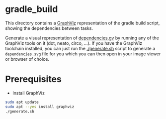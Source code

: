 # gradle_build

This directory contains a [GraphViz](https://en.wikipedia.org/wiki/Graphviz) representation of the gradle build script, showing the dependencies between tasks.

Generate a visual representation of [dependencies.gv](dependencies.gv) by running any of the GraphViz tools on it (dot, neato, circo, ...). If you have the GraphViz toolchain installed, you can just run the [./generate.sh](generate.sh) script to generate a `dependencies.svg` file for you which you can then open in your image viewer or browser of choice.

# Prerequisites

* Install GraphViz
```bash
sudo apt update
sudo apt --yes install graphviz
./generate.sh
```